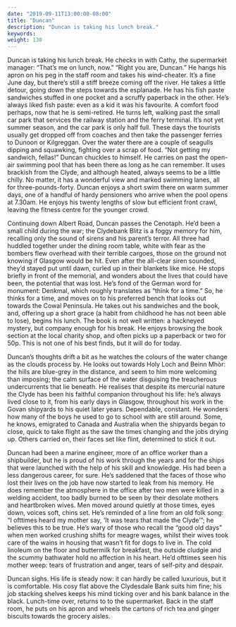 ```yaml
---
date: "2019-09-11T13:00:00-08:00"
title: "Duncan"
description: "Duncan is taking his lunch break."
keywords:
weight: 130
---
```


Duncan is taking his lunch break. He checks in with Cathy, the supermarket manager: “That’s me on
lunch, now.” “Right you are, Duncan.” He hangs his apron on his peg in the staff room and takes his
wind-cheater. It’s a fine June day, but there’s still a stiff breeze coming off the river. He takes
a little detour, going down the steps towards the esplanade. He has his fish paste sandwiches
stuffed in one pocket and a scruffy paperback in the other. He’s always liked fish paste: even as a
kid it was his favourite. A comfort food perhaps, now that he is semi-retired. He turns left,
walking past the small car park that services the railway station and the ferry terminal. It’s not
yet summer season, and the car park is only half full. These days the tourists usually get dropped
off from coaches and then take the passenger ferries to Dunoon or Kilgreggan. Over the water there
are a couple of seagulls dipping and squawking, fighting over a scrap of food. “Not getting my
sandwich, fellas!” Duncan chuckles to himself. He carries on past the open-air swimming pool that
has been there as long as he can remember. It uses brackish from the Clyde, and although heated,
always seems to be a little chilly. No matter, it has a wonderful view and marked swimming lanes,
all for three-pounds-forty.  Duncan enjoys a short swim there on warm summer days, one of a handful
of hardy pensioners who arrive when the pool opens at 7.30am. He enjoys his twenty lengths of slow
but efficient front crawl, leaving the fitness centre for the younger crowd. 

Continuing down Albert Road, Duncan passes the Cenotaph. He’d been a small child during the war; the
Clydebank Blitz is a foggy memory for him, recalling only the sound of sirens and his parent’s
terror. All three had huddled together under the dining room table, white with fear as the bombers
flew overhead with their terrible cargoes, those on the ground not knowing if Glasgow would be
hit. Even after the all-clear siren sounded, they’d stayed put until dawn, curled up in their
blankets like mice. He stops briefly in front of the memorial, and wonders about the lives that
could have been, the potential that was lost. He’s fond of the German word for monument: Denkmal,
which roughly translates as “think for a time.” So, he thinks for a time, and moves on to his
preferred bench that looks out towards the Cowal Peninsula. He takes out his sandwiches and the
book, and, offering up a short grace (a habit from childhood he has not been able to lose), begins
his lunch. The book is not well written: a hackneyed mystery, but company enough for his break. He
enjoys browsing the book section at the local charity shop, and often picks up a paperback or two
for 50p. This is not one of his best finds, but it will do for today. 

Duncan’s thoughts drift a bit as he watches the colours of the water change as the clouds process
by. He looks out towards Holy Loch and Beinn Mhòr: the hills are blue-grey in the distance, and seem
to him more welcoming than imposing; the calm surface of the water disguising the treacherous
undercurrents that lie beneath. He realises that despite its mercurial nature the Clyde has been his
faithful companion throughout his life: he’s always lived close to it, from his early days in
Glasgow, throughout his work in the Govan shipyards to his quiet later years. Dependable,
constant. He wonders how many of the boys he used to go to school with are still around. Some, he
knows, emigrated to Canada and Australia when the shipyards began to close, quick to take flight as
the saw the times changing and the jobs drying up. Others carried on, their faces set like flint,
determined to stick it out. 

Duncan had been a marine engineer, more of an office worker than a shipbuilder, but he is proud of
his work through the years and for the ships that were launched with the help of his skill and
knowledge. His had been a less dangerous career, for sure. He’s saddened that the faces of those who
lost their lives on the job have now started to leak from his memory. He does remember the
atmosphere in the office after two men were killed in a welding accident, too badly burned to be
seen by their desolate mothers and heartbroken wives. Men moved around quietly at those times, eyes
down, voices soft, chins set. He’s reminded of a line from an old folk song: “I ofttimes heard my
mother say, ‘It was tears that made the Clyde’”; he believes this to be true. He’s wary of those who
recall the “good old days” when men worked crushing shifts for meagre wages, whilst their wives took
care of the wains in housing that wasn’t fit for dogs to live in. The cold linoleum on the floor and
buttermilk for breakfast, the outside cludgie and the scummy bathwater hold no affection in his
heart. He’d ofttimes seen his mother weep: tears of frustration and anger, tears of self-pity and
despair. 

Duncan sighs. His life is steady now: it can hardly be called luxurious, but it is comfortable. His
cosy flat above the Clydesdale Bank suits him fine; his job stacking shelves keeps his mind ticking
over and his bank balance in the black. Lunch-time over, returns to to the supermarket. Back in the
staff room, he puts on his apron and wheels the cartons of rich tea and ginger biscuits towards the
grocery aisles.

